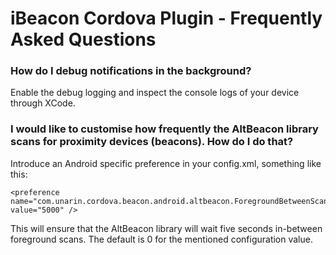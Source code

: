 # iBeacon Cordova Plugin - Frequently Asked Questions

### How do I debug notifications in the background?

Enable the debug logging and inspect the console logs of your device through XCode.


### I would like to customise how frequently the AltBeacon library scans for proximity devices (beacons). How do I do that?

Introduce an Android specific preference in your config.xml, something like this:

    <preference name="com.unarin.cordova.beacon.android.altbeacon.ForegroundBetweenScanPeriod" value="5000" />
    
This will ensure that the AltBeacon library will wait five seconds in-between foreground scans.
The default is 0 for the mentioned configuration value.
